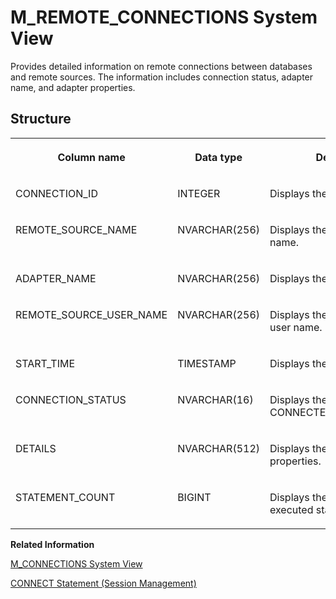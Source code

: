 <!-- loio20b91d7375191014940dedfed99e278f -->

# M\_REMOTE\_CONNECTIONS System View

Provides detailed information on remote connections between databases and remote sources. The information includes connection status, adapter name, and adapter properties.



<a name="loio20b91d7375191014940dedfed99e278f___m__r_e_m_o_t_e__c_o_n_n_e_c_t_i_o_n_s_1struct_M_REMOTE_CONNECTIONS"/>

## Structure


<table>
<tr>
<th valign="top">

Column name



</th>
<th valign="top">

Data type



</th>
<th valign="top">

Description



</th>
</tr>
<tr>
<td valign="top">

CONNECTION\_ID



</td>
<td valign="top">

INTEGER



</td>
<td valign="top">

Displays the connection ID.



</td>
</tr>
<tr>
<td valign="top">

REMOTE\_SOURCE\_NAME



</td>
<td valign="top">

NVARCHAR\(256\)



</td>
<td valign="top">

Displays the remote source name.



</td>
</tr>
<tr>
<td valign="top">

ADAPTER\_NAME



</td>
<td valign="top">

NVARCHAR\(256\)



</td>
<td valign="top">

Displays the adapter name.



</td>
</tr>
<tr>
<td valign="top">

REMOTE\_SOURCE\_USER\_NAME



</td>
<td valign="top">

NVARCHAR\(256\)



</td>
<td valign="top">

Displays the remote source user name.



</td>
</tr>
<tr>
<td valign="top">

START\_TIME



</td>
<td valign="top">

TIMESTAMP



</td>
<td valign="top">

Displays the connected time.



</td>
</tr>
<tr>
<td valign="top">

CONNECTION\_STATUS



</td>
<td valign="top">

NVARCHAR\(16\)



</td>
<td valign="top">

Displays the connection status: CONNECTED/DISCONNECTED.



</td>
</tr>
<tr>
<td valign="top">

DETAILS



</td>
<td valign="top">

NVARCHAR\(512\)



</td>
<td valign="top">

Displays the adapter properties.



</td>
</tr>
<tr>
<td valign="top">

STATEMENT\_COUNT



</td>
<td valign="top">

BIGINT



</td>
<td valign="top">

Displays the number of executed statements.



</td>
</tr>
</table>

**Related Information**  


[M\_CONNECTIONS System View](m-connections-system-view-20abcf1.md "Provides detailed information on connections between a client and a database. Information includes: connection status, client information, connection type, and resource utilization.")

[CONNECT Statement \(Session Management\)](../../010-SQL-Reference/012-SQL-Statements/connect-statement-session-management-20d3b9a.md "Connects to a database instance.")

